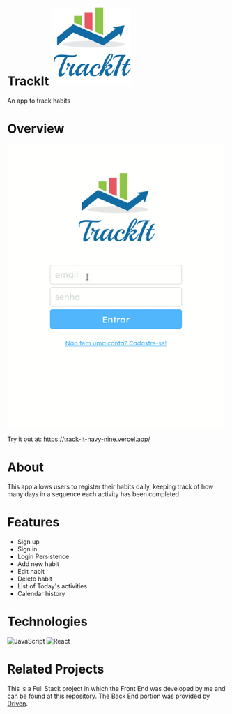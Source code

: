 # TrackIt <img src=https://github.com/renatainacio/TrackIt/blob/main/src/assets/logo.png>
An app to track habits

# Overview
<img src=https://github.com/renatainacio/TrackIt/blob/main/src/assets/Track-It.gif>

Try it out at: https://track-it-navy-nine.vercel.app/

# About
This app allows users to register their habits daily, keeping track of how many days in a sequence each activity has been completed.

# Features
- Sign up
- Sign in
- Login Persistence
- Add new habit
- Edit habit
- Delete habit
- List of Today's activities
- Calendar history

# Technologies
  ![JavaScript](https://img.shields.io/badge/javascript-%23323330.svg?style=for-the-badge&logo=javascript&logoColor=%23F7DF1E)
	![React](https://img.shields.io/badge/react-%2320232a.svg?style=for-the-badge&logo=react&logoColor=%2361DAFB)

# Related Projects
This is a Full Stack project in which the Front End was developed by me and can be found at this repository.
The Back End portion was provided by <a href="https://www.driven.com.br">Driven</a>.
